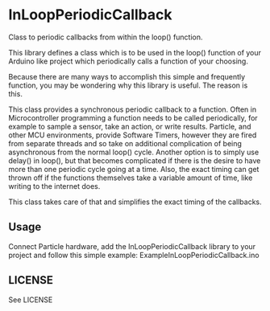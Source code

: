 # InLoopPeriodicCallback

Class to periodic callbacks from within the loop() function.

This library defines a class which is to be used in the loop() function of your Arduino like project which periodically calls a function of your choosing.

Because there are many ways to accomplish this simple and frequently function, you
may be wondering why this library is useful. The reason is this.

This class provides a synchronous periodic callback to a function. Often in Microcontroller programming a function needs to be called periodically, for example to sample a sensor, take an action, or write results. Particle, and other MCU environments, provide Software Timers, however they are fired from separate threads and so take on additional complication of being asynchronous from the normal loop() cycle. Another option is to simply use delay() in loop(), but that becomes complicated if there is the desire to have more than one periodic cycle going at a time. Also, the exact timing can get thrown off if the functions themselves take a variable amount of time, like writing to the internet does.

This class takes care of that and simplifies the exact timing of the callbacks.

## Usage

Connect Particle hardware, add the InLoopPeriodicCallback library to your project and follow this simple example: ExampleInLoopPeriodicCallback.ino

## LICENSE

See LICENSE
